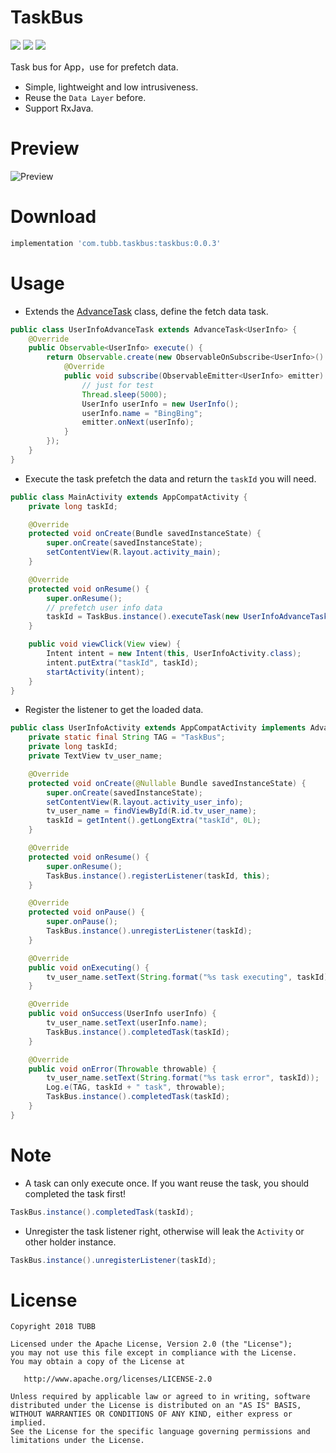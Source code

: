 # TaskBus
![](https://img.shields.io/badge/minSdkVersion-14-brightgreen.svg) ![](https://img.shields.io/badge/release-v0.0.3-brightgreen.svg) [![](https://img.shields.io/badge/license-Apache%202-lightgrey.svg)](https://www.apache.org/licenses/LICENSE-2.0.html)

Task bus for App，use for prefetch data.
- Simple, lightweight and low intrusiveness.
- Reuse the `Data Layer` before.
- Support RxJava. 

# Preview
![Preview](https://github.com/TUBB/TaskBus/blob/master/art/preview.gif)

# Download
```groovy
implementation 'com.tubb.taskbus:taskbus:0.0.3'
```

# Usage
- Extends the [AdvanceTask](https://github.com/TUBB/TaskBus/blob/master/library/src/main/java/com/tubb/taskbus/AdvanceTask.java) class, define the fetch data task.
```java
public class UserInfoAdvanceTask extends AdvanceTask<UserInfo> {
    @Override
    public Observable<UserInfo> execute() {
        return Observable.create(new ObservableOnSubscribe<UserInfo>() {
            @Override
            public void subscribe(ObservableEmitter<UserInfo> emitter) throws Exception {
                // just for test
                Thread.sleep(5000);
                UserInfo userInfo = new UserInfo();
                userInfo.name = "BingBing";
                emitter.onNext(userInfo);
            }
        });
    }
}
```
- Execute the task prefetch the data and return the `taskId` you will need.
```java
public class MainActivity extends AppCompatActivity {
    private long taskId;

    @Override
    protected void onCreate(Bundle savedInstanceState) {
        super.onCreate(savedInstanceState);
        setContentView(R.layout.activity_main);
    }

    @Override
    protected void onResume() {
        super.onResume();
        // prefetch user info data
        taskId = TaskBus.instance().executeTask(new UserInfoAdvanceTask());
    }

    public void viewClick(View view) {
        Intent intent = new Intent(this, UserInfoActivity.class);
        intent.putExtra("taskId", taskId);
        startActivity(intent);
    }
}
```
- Register the listener to get the loaded data.
```java
public class UserInfoActivity extends AppCompatActivity implements AdvanceTask.Listener<UserInfo> {
    private static final String TAG = "TaskBus";
    private long taskId;
    private TextView tv_user_name;

    @Override
    protected void onCreate(@Nullable Bundle savedInstanceState) {
        super.onCreate(savedInstanceState);
        setContentView(R.layout.activity_user_info);
        tv_user_name = findViewById(R.id.tv_user_name);
        taskId = getIntent().getLongExtra("taskId", 0L);
    }

    @Override
    protected void onResume() {
        super.onResume();
        TaskBus.instance().registerListener(taskId, this);
    }

    @Override
    protected void onPause() {
        super.onPause();
        TaskBus.instance().unregisterListener(taskId);
    }

    @Override
    public void onExecuting() {
        tv_user_name.setText(String.format("%s task executing", taskId));
    }

    @Override
    public void onSuccess(UserInfo userInfo) {
        tv_user_name.setText(userInfo.name);
        TaskBus.instance().completedTask(taskId);
    }

    @Override
    public void onError(Throwable throwable) {
        tv_user_name.setText(String.format("%s task error", taskId));
        Log.e(TAG, taskId + " task", throwable);
        TaskBus.instance().completedTask(taskId);
    }
}
```
# Note
- A task can only execute once. If you want reuse the task, you should completed the task first!
```java
TaskBus.instance().completedTask(taskId);
```
- Unregister the task listener right, otherwise will leak the `Activity` or other holder instance.
```java
TaskBus.instance().unregisterListener(taskId);
```

# License

    Copyright 2018 TUBB

    Licensed under the Apache License, Version 2.0 (the "License");
    you may not use this file except in compliance with the License.
    You may obtain a copy of the License at

       http://www.apache.org/licenses/LICENSE-2.0

    Unless required by applicable law or agreed to in writing, software
    distributed under the License is distributed on an "AS IS" BASIS,
    WITHOUT WARRANTIES OR CONDITIONS OF ANY KIND, either express or implied.
    See the License for the specific language governing permissions and
    limitations under the License.